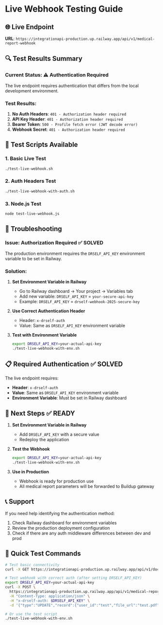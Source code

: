# Live Webhook Testing Guide

## 🌐 Live Endpoint
**URL**: `https://integrationapi-production.up.railway.app/api/v1/medical-report-webhook`

## 🔍 Test Results Summary

### Current Status: ⚠️ Authentication Required
The live endpoint requires authentication that differs from the local development environment.

### Test Results:
1. **No Auth Headers**: `401 - Authorization header required`
2. **API Key Header**: `401 - Authorization header required`
3. **Bearer Token**: `500 - Profile fetch error (JWT decode error)`
4. **Webhook Secret**: `401 - Authorization header required`

## 🧪 Test Scripts Available

### 1. Basic Live Test
```bash
./test-live-webhook.sh
```

### 2. Auth Headers Test
```bash
./test-live-webhook-with-auth.sh
```

### 3. Node.js Test
```bash
node test-live-webhook.js
```

## 🔧 Troubleshooting

### Issue: Authorization Required ✅ SOLVED
The production environment requires the `DRSELF_API_KEY` environment variable to be set in Railway.

### Solution:

1. **Set Environment Variable in Railway**
   - Go to Railway dashboard → Your project → Variables tab
   - Add new variable: `DRSELF_API_KEY` = `your-secure-api-key`
   - Example: `DRSELF_API_KEY` = `drself-webhook-2025-secure-key`

2. **Use Correct Authentication Header**
   - Header: `x-drself-auth`
   - Value: Same as `DRSELF_API_KEY` environment variable

3. **Test with Environment Variable**
   ```bash
   export DRSELF_API_KEY=your-actual-api-key
   ./test-live-webhook-with-env.sh
   ```

## 📋 Required Authentication ✅ SOLVED

The live endpoint requires:
- **Header**: `x-drself-auth`
- **Value**: Same as `DRSELF_API_KEY` environment variable
- **Environment Variable**: Must be set in Railway dashboard

## 🚀 Next Steps ✅ READY

1. **Set Environment Variable in Railway**
   - Add `DRSELF_API_KEY` with a secure value
   - Redeploy the application

2. **Test the Webhook**
   ```bash
   export DRSELF_API_KEY=your-actual-api-key
   ./test-live-webhook-with-env.sh
   ```

3. **Use in Production**
   - Webhook is ready for production use
   - All medical report parameters will be forwarded to Buildup gateway

## 📞 Support

If you need help identifying the authentication method:
1. Check Railway dashboard for environment variables
2. Review the production deployment configuration
3. Check if there are any auth middleware differences between dev and prod

## 🔄 Quick Test Commands

```bash
# Test basic connectivity
curl -X GET https://integrationapi-production.up.railway.app/api/v1/docs

# Test webhook with correct auth (after setting DRSELF_API_KEY)
export DRSELF_API_KEY=your-actual-api-key
curl -X POST \
  https://integrationapi-production.up.railway.app/api/v1/medical-report-webhook \
  -H "Content-Type: application/json" \
  -H "x-drself-auth: $DRSELF_API_KEY" \
  -d '{"type":"UPDATE","record":{"user_id":"test","file_url":"test.pdf"}}'

# Or use the test script
./test-live-webhook-with-env.sh
``` 